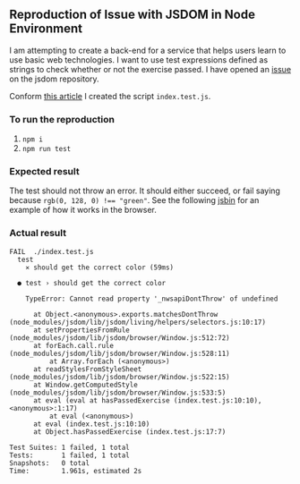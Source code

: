 ## Reproduction of Issue with JSDOM in Node Environment

I am attempting to create a back-end for a service that helps users learn to
use basic web technologies. I want to use test expressions defined as strings
to check whether or not the exercise passed. I have opened an [issue](https://github.com/jsdom/jsdom/issues/2481) on the jsdom repository.

Conform
[this article](https://github.com/jsdom/jsdom/wiki/Don't-stuff-jsdom-globals-onto-the-Node-global)
I created the script `index.test.js`.

### To run the reproduction

1. `npm i`
2. `npm run test`

### Expected result

The test should not throw an error. It should either succeed, or fail saying
because `rgb(0, 128, 0) !== "green"`. See the following
[jsbin](https://jsbin.com/baxezaf/1/edit?html,console,output) for an example
of how it works in the browser.

### Actual result

```
FAIL  ./index.test.js
  test
    ✕ should get the correct color (59ms)

  ● test › should get the correct color

    TypeError: Cannot read property '_nwsapiDontThrow' of undefined

      at Object.<anonymous>.exports.matchesDontThrow (node_modules/jsdom/lib/jsdom/living/helpers/selectors.js:10:17)
      at setPropertiesFromRule (node_modules/jsdom/lib/jsdom/browser/Window.js:512:72)
      at forEach.call.rule (node_modules/jsdom/lib/jsdom/browser/Window.js:528:11)
          at Array.forEach (<anonymous>)
      at readStylesFromStyleSheet (node_modules/jsdom/lib/jsdom/browser/Window.js:522:15)
      at Window.getComputedStyle (node_modules/jsdom/lib/jsdom/browser/Window.js:533:5)
      at eval (eval at hasPassedExercise (index.test.js:10:10), <anonymous>:1:17)
          at eval (<anonymous>)
      at eval (index.test.js:10:10)
      at Object.hasPassedExercise (index.test.js:17:7)

Test Suites: 1 failed, 1 total
Tests:       1 failed, 1 total
Snapshots:   0 total
Time:        1.961s, estimated 2s
```

